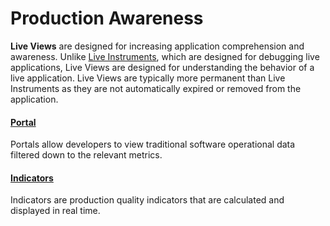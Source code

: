 # Production Awareness

**Live Views** are designed for increasing application comprehension and awareness. Unlike [Live Instruments](../live-instruments), which are designed for debugging live applications, Live Views are designed for understanding the behavior of a live application. Live Views are typically more permanent than Live Instruments as they are not automatically expired or removed from the application.

#### [Portal](portal/introduction.md)

Portals allow developers to view traditional software operational data filtered down to the relevant metrics.

#### [Indicators](indicators/introduction.md)

Indicators are production quality indicators that are calculated and displayed in real time.
